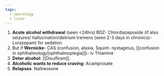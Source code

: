 ```yaml
---
tags:
  - neurology
  - liver
---
```

1. **Acute alcohol withdrawal** (seen <24hrs) BDZ- Chlordiazepoxide (if also seizures/ hallucination/delirium tremens (seen 2-3 days in chronics)-  Lorazepam) for sedation
2. But if **Wernicke**- CAS (confusion, ataxia, Squint- nystagmus, [[confusion in ophthalmology|ophthalmoplegia]])- iv Thiamine
3. **Deter alcohol**: [[Disulfiram]]. 
4. **Alcoholic wants to reduce craving**: Acamprosate
5. **Relapses**: Naltreoxone